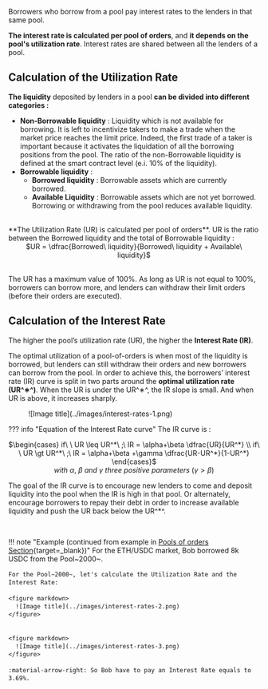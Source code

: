 Borrowers who borrow from a pool pay interest rates to the lenders in that same pool.

**The interest rate is calculated per pool of orders**, and **it depends on the pool's utilization rate**. Interest rates are shared between all the lenders of a pool.

<h2 style="font-weight: bold;">Calculation of the Utilization Rate</h2>

**The liquidity** deposited by lenders in a pool **can be divided into different categories :**

- **Non-Borrowable liquidity** : Liquidity which is not available for borrowing. It is left to incentivize takers to make a trade when the market price reaches the limit price. Indeed, the first trade of a taker is important because it activates the liquidation of all the borrowing positions from the pool. The ratio of the non-Borrowable liquidity is defined at the smart contract level (e.i. 10% of the liquidity).
- **Borrowable liquidity** :
    - **Borrowed liquidity** : Borrowable assets which are currently borrowed.
    - **Available Liquidity** : Borrowable assets which are not yet borrowed. Borrowing or withdrawing from the pool reduces available liquidity.

<br>
**The Utilization Rate (UR) is calculated per pool of orders**. UR is the ratio between the Borrowed liquidity and the total of Borrowable liquidity :

<center>
$UR = \dfrac{Borrowed\ liquidity}{Borrowed\ liquidity + Available\ liquidity}$
</center>
<!-- https://katex.org/docs/supported.html#binary-operators -->

<br>

The UR has a maximum value of 100%. As long as UR is not equal to 100%, borrowers can borrow more, and lenders can withdraw their limit orders (before their orders are executed).


<h2 style="font-weight: bold;">Calculation of the Interest Rate</h2>

The higher the pool’s utilization rate (UR), the higher the **Interest Rate (IR)**.

The optimal utilization of a pool-of-orders is when most of the liquidity is borrowed, but lenders can still withdraw their orders and new borrowers can borrow from the pool. In order to achieve this, the borrowers’ interest rate (IR) curve is split in two parts around the **optimal utilization rate (UR^∗^)**. When the UR is under the UR^∗^, the IR slope is small. And when UR is above, it increases sharply.


<figure markdown>
  ![Image title](../images/interest-rates-1.png)
</figure>

??? info "Equation of the Interest Rate curve"
    The IR curve is :
    <center>
    $\begin{cases}
        if\ \ UR \leq UR^*\ ;\ IR = \alpha+\beta \dfrac{UR}{UR^*} \\ 
        if\ \ UR \gt UR^*\ ;\ IR = \alpha+\beta +\gamma \dfrac{UR-UR^*}{1-UR^*}
        \end{cases}$
    </center>
    <center>
    $with\ α,\ β\ and\ γ\ three\ positive\ parameters\ (γ>β)$
    </center>


The goal of the IR curve is to encourage new lenders to come and deposit liquidity into the pool when the IR is high in that pool. Or alternately, encourage borrowers to repay their debt in order to increase available liquidity and push the UR back below the UR^*^.

<br>

!!! note "Example (continued from example in [Pools of orders Section](../pools-of-orders){target=_blank})"
    For the ETH/USDC market, Bob borrowed 8k USDC from the Pool~2000~.

    For the Pool~2000~, let's calculate the Utilization Rate and the Interest Rate:
    
    <figure markdown>
      ![Image title](../images/interest-rates-2.png)
    </figure>
    
    
    <figure markdown>
      ![Image title](../images/interest-rates-3.png)
    </figure>
    
    :material-arrow-right: So Bob have to pay an Interest Rate equals to 3.69%.
